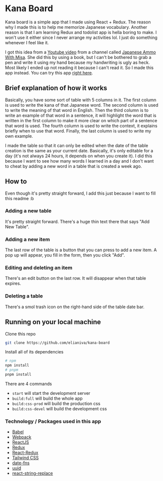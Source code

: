 # Kana Board
Kana board is a simple app that I made using React + Redux. The reason why I made this is to help me memorize Japanese vocabulary. Another reason is that I am learning Redux and todolist app is hella boring to make. I won't use it either since I never arrange my activities lol. I just do something whenever I feel like it.

I got this idea from a [Youtube video](https://www.youtube.com/watch?v=bX8zfeI7Vg4&t=192s) from a channel called [Japanese Ammo With Misa](https://www.youtube.com/channel/UCBSyd8tXJoEJKIXfrwkPdbA). She did this by using a book, but I can't be bothered to grab a pen and write it using my hand because my handwriting is ugly as heck. Most likely I ended up not reading it because I can't read it. So I made this app instead. You can try this app [right here](https://kana-board.vercel.app/).

## Brief explanation of how it works
Basically, you have some sort of table with 5 columns in it. The first column is used to write the kana of that Japanese word. The second column is used to write the meaning of that word in English. Then the third column is to write an example of that word in a sentence, it will highlight the word that is written in the first column to make it more clear on which part of a sentence that word is used. The fourth column is used to write the context, it explains briefly when to use that word. Finally, the last column is used to write my own example.

I made the table so that it can only be edited when the date of the table creation is the same as your current date. Basically, it's only editable for a day (it's not always 24 hours, it depends on when you create it). I did this because I want to see how many words I learned in a day and I don't want to cheat by adding a new word in a table that is created a week ago.

## How to
Even though it's pretty straight forward, I add this just because I want to fill this readme :b

### Adding a new table
It's pretty straight forward. There's a huge thin text there that says "Add New Table".

### Adding a new item
The last row of the table is a button that you can press to add a new item. A pop up will appear, you fill in the form, then you click "Add".

### Editing and deleting an item
There's an edit button on the last row. It will disappear when that table expires.

### Deleting a table
There's a smol trash icon on the right-hand side of the table date bar.

## Running on your local machine
Clone this repo
``` sh
git clone https://github.com/elianiva/kana-board
```

Install all of its dependencies
``` sh
# npm
npm install
# pnpm
pnpm install
```

There are 4 commands
- `start` will start the development server
- `build:full` will build the whole app
- `build:css-prod` will build the production css
- `build:css-devel` will build the development css

### Technology / Packages used in this app
- [Babel](https://babeljs.io/)
- [Webpack](https://webpack.js.org/)
- [ReactJS](https://reactjs.org/)
- [Redux](https://redux.js.org/)
- [React-Redux](https://react-redux.js.org/)
- [Tailwind CSS](https://tailwindcss.com/)
- [date-fns](https://date-fns.org/)
- [uuid](https://www.npmjs.com/package/uuid)
- [react-string-replace](https://www.npmjs.com/package/react-string-replace)
